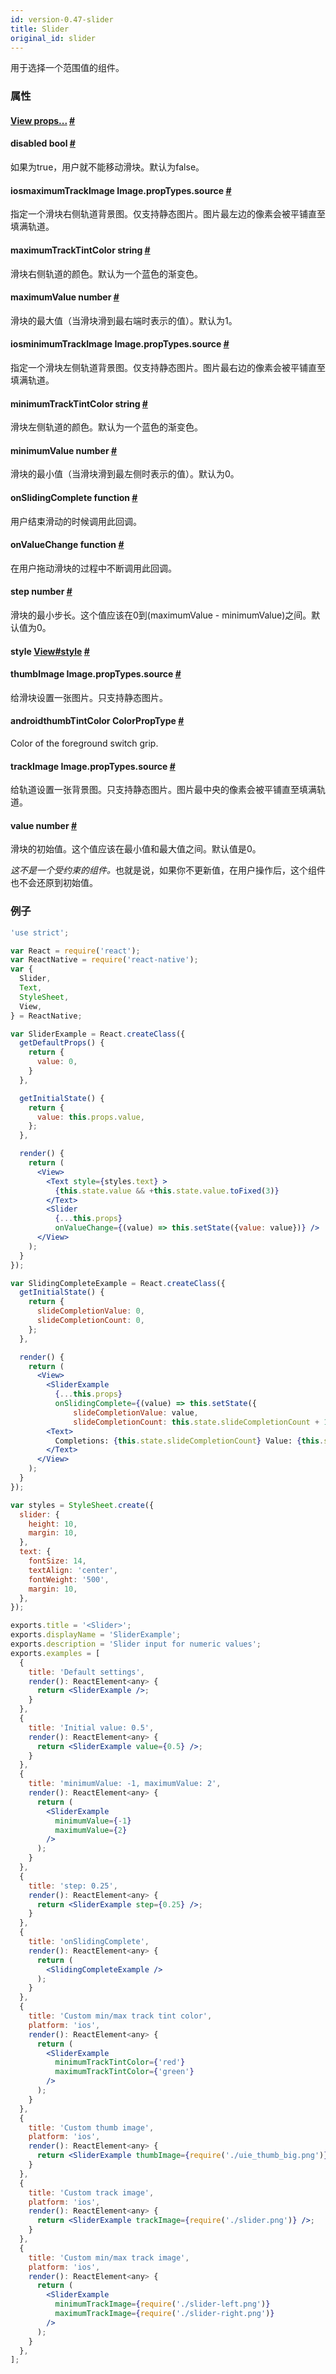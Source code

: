 ```yaml
---
id: version-0.47-slider
title: Slider
original_id: slider
---
```


用于选择一个范围值的组件。

### 属性

<div class="props">
	<div class="prop">
		<h4 class="propTitle"><a class="anchor" name="view"></a><a href="view.html#props">View props...</a> <a class="hash-link" href="#view">#</a></h4>
	</div>
	<div class="prop">
		<h4 class="propTitle"><a class="anchor" name="disabled"></a>disabled <span class="propType">bool</span> <a class="hash-link" href="#disabled">#</a></h4>
		<div>
			<p>如果为true，用户就不能移动滑块。默认为false。</p>
		</div>
	</div>
	<div class="prop">
	<h4 class="propTitle"><a class="anchor" name="maximumtrackimage"></a><span class="platform">ios</span>maximumTrackImage <span class="propType">Image.propTypes.source</span> <a class="hash-link" href="#maximumtrackimage">#</a></h4>
	<div><p>指定一个滑块右侧轨道背景图。仅支持静态图片。图片最左边的像素会被平铺直至填满轨道。</p></div></div>
	<div class="prop">
		<h4 class="propTitle"><a class="anchor" name="maximumtracktintcolor"></a>maximumTrackTintColor <span class="propType">string</span> <a class="hash-link" href="#maximumtracktintcolor">#</a></h4>
		<div>
			<p>滑块右侧轨道的颜色。默认为一个蓝色的渐变色。</p>
		</div>
	</div>
	<div class="prop">
		<h4 class="propTitle"><a class="anchor" name="maximumvalue"></a>maximumValue <span class="propType">number</span> <a class="hash-link" href="#maximumvalue">#</a></h4>
		<div>
			<p>滑块的最大值（当滑块滑到最右端时表示的值）。默认为1。</p>
		</div>
	</div>
	<div class="prop">
	<h4 class="propTitle"><a class="anchor" name="minimumtrackimage"></a><span class="platform">ios</span>minimumTrackImage <span class="propType">Image.propTypes.source</span> <a class="hash-link" href="#minimumtrackimage">#</a></h4>
	<div><p>指定一个滑块左侧轨道背景图。仅支持静态图片。图片最右边的像素会被平铺直至填满轨道。</p></div></div>
	<div class="prop">
		<h4 class="propTitle"><a class="anchor" name="minimumtracktintcolor"></a>minimumTrackTintColor <span class="propType">string</span> <a class="hash-link" href="#minimumtracktintcolor">#</a></h4>
		<div>
			<p>滑块左侧轨道的颜色。默认为一个蓝色的渐变色。</p>
		</div>
	</div>
	<div class="prop">
		<h4 class="propTitle"><a class="anchor" name="minimumvalue"></a>minimumValue <span class="propType">number</span> <a class="hash-link" href="#minimumvalue">#</a></h4>
		<div>
			<p>滑块的最小值（当滑块滑到最左侧时表示的值）。默认为0。</p>
		</div>
	</div>
	<div class="prop">
		<h4 class="propTitle"><a class="anchor" name="onslidingcomplete"></a>onSlidingComplete <span class="propType">function</span> <a class="hash-link" href="#onslidingcomplete">#</a></h4>
		<div>
			<p>用户结束滑动的时候调用此回调。</p>
		</div>
	</div>
	<div class="prop">
		<h4 class="propTitle"><a class="anchor" name="onvaluechange"></a>onValueChange <span class="propType">function</span> <a class="hash-link" href="#onvaluechange">#</a></h4>
		<div>
			<p>在用户拖动滑块的过程中不断调用此回调。</p>
		</div>
	</div>
	<div class="prop">
		<h4 class="propTitle"><a class="anchor" name="step"></a>step <span class="propType">number</span> <a class="hash-link" href="#step">#</a></h4>
		<div>
			<p>滑块的最小步长。这个值应该在0到(maximumValue - minimumValue)之间。默认值为0。</p>
		</div>
	</div>
	<div class="prop">
		<h4 class="propTitle"><a class="anchor" name="style"></a>style <span class="propType"><a href="view.html#style">View#style</a></span> <a class="hash-link" href="#style">#</a></h4>
	</div>
	<div class="prop">
		<h4 class="propTitle"><a class="anchor" name="thumbimage"></a>thumbImage <span class="propType">Image.propTypes.source</span> <a class="hash-link" href="#thumbimage">#</a></h4>
		<div>
			<p>给滑块设置一张图片。只支持静态图片。</p>
		</div>
	</div>	
	<div class="prop">
		<h4 class="propTitle"><a class="anchor" name="thumbtintcolor"></a> <span class="platform">android</span>thumbTintColor <span class="propType">ColorPropType</span> <a class="hash-link" href="#thumbtintcolor">#</a></h4>
		<div>
			<p>Color of the foreground switch grip.</p>
		</div>
	</div>	
	<div class="prop">
		<h4 class="propTitle"><a class="anchor" name="trackimage"></a>trackImage <span class="propType">Image.propTypes.source</span> <a class="hash-link" href="#trackimage">#</a></h4>
		<div>
			<p>给轨道设置一张背景图。只支持静态图片。图片最中央的像素会被平铺直至填满轨道。</p>
		</div>
	</div>
	<div class="prop">
		<h4 class="propTitle"><a class="anchor" name="value"></a>value <span class="propType">number</span> <a class="hash-link" href="#value">#</a></h4>
		<div>
			<p>滑块的初始值。这个值应该在最小值和最大值之间。默认值是0。</p>
			<p><em>这不是一个受约束的组件。</em>也就是说，如果你不更新值，在用户操作后，这个组件也不会还原到初始值。</p>
		</div>
	</div>
</div>

### 例子

```jsx
'use strict';

var React = require('react');
var ReactNative = require('react-native');
var {
  Slider,
  Text,
  StyleSheet,
  View,
} = ReactNative;

var SliderExample = React.createClass({
  getDefaultProps() {
    return {
      value: 0,
    }
  },

  getInitialState() {
    return {
      value: this.props.value,
    };
  },

  render() {
    return (
      <View>
        <Text style={styles.text} >
          {this.state.value && +this.state.value.toFixed(3)}
        </Text>
        <Slider
          {...this.props}
          onValueChange={(value) => this.setState({value: value})} />
      </View>
    );
  }
});

var SlidingCompleteExample = React.createClass({
  getInitialState() {
    return {
      slideCompletionValue: 0,
      slideCompletionCount: 0,
    };
  },

  render() {
    return (
      <View>
        <SliderExample
          {...this.props}
          onSlidingComplete={(value) => this.setState({
              slideCompletionValue: value,
              slideCompletionCount: this.state.slideCompletionCount + 1})} />
        <Text>
          Completions: {this.state.slideCompletionCount} Value: {this.state.slideCompletionValue}
        </Text>
      </View>
    );
  }
});

var styles = StyleSheet.create({
  slider: {
    height: 10,
    margin: 10,
  },
  text: {
    fontSize: 14,
    textAlign: 'center',
    fontWeight: '500',
    margin: 10,
  },
});

exports.title = '<Slider>';
exports.displayName = 'SliderExample';
exports.description = 'Slider input for numeric values';
exports.examples = [
  {
    title: 'Default settings',
    render(): ReactElement<any> {
      return <SliderExample />;
    }
  },
  {
    title: 'Initial value: 0.5',
    render(): ReactElement<any> {
      return <SliderExample value={0.5} />;
    }
  },
  {
    title: 'minimumValue: -1, maximumValue: 2',
    render(): ReactElement<any> {
      return (
        <SliderExample
          minimumValue={-1}
          maximumValue={2}
        />
      );
    }
  },
  {
    title: 'step: 0.25',
    render(): ReactElement<any> {
      return <SliderExample step={0.25} />;
    }
  },
  {
    title: 'onSlidingComplete',
    render(): ReactElement<any> {
      return (
        <SlidingCompleteExample />
      );
    }
  },
  {
    title: 'Custom min/max track tint color',
    platform: 'ios',
    render(): ReactElement<any> {
      return (
        <SliderExample
          minimumTrackTintColor={'red'}
          maximumTrackTintColor={'green'}
        />
      );
    }
  },
  {
    title: 'Custom thumb image',
    platform: 'ios',
    render(): ReactElement<any> {
      return <SliderExample thumbImage={require('./uie_thumb_big.png')} />;
    }
  },
  {
    title: 'Custom track image',
    platform: 'ios',
    render(): ReactElement<any> {
      return <SliderExample trackImage={require('./slider.png')} />;
    }
  },
  {
    title: 'Custom min/max track image',
    platform: 'ios',
    render(): ReactElement<any> {
      return (
        <SliderExample
          minimumTrackImage={require('./slider-left.png')}
          maximumTrackImage={require('./slider-right.png')}
        />
      );
    }
  },
];
```
